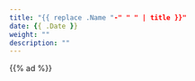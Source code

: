 ```yaml
---
title: "{{ replace .Name "-" " " | title }}"
date: {{ .Date }}
weight: ""
description: ""
---
```

{{% ad %}}